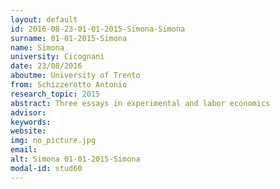 ```yaml
---
layout: default 
id: 2016-08-23-01-01-2015-Simona-Simona
surname: 01-01-2015-Simona
name: Simona
university: Cicognani
date: 23/08/2016
aboutme: University of Trento
from: Schizzerotto Antonio
research_topic: 2015
abstract: Three essays in experimental and labor economics
advisor: 
keywords: 
website: 
img: no_picture.jpg
email: 
alt: Simona 01-01-2015-Simona
modal-id: stud60
---
```

